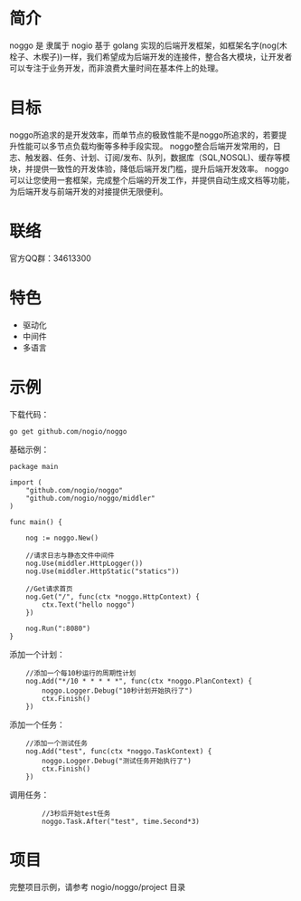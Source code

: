 # 简介

noggo 是 隶属于 nogio 基于 golang 实现的后端开发框架，如框架名字(nog(木栓子、木楔子))一样，我们希望成为后端开发的连接件，整合各大模块，让开发者可以专注于业务开发，而非浪费大量时间在基本件上的处理。

# 目标

noggo所追求的是开发效率，而单节点的极致性能不是noggo所追求的，若要提升性能可以多节点负载均衡等多种手段实现。
noggo整合后端开发常用的，日志、触发器、任务、计划、订阅/发布、队列，数据库（SQL,NOSQL)、缓存等模块，并提供一致性的开发体验，降低后端开发门槛，提升后端开发效率。
noggo可以让您使用一套框架，完成整个后端的开发工作，并提供自动生成文档等功能，为后端开发与前端开发的对接提供无限便利。


# 联络

官方QQ群：34613300

# 特色

*   驱动化
*   中间件
*   多语言



# 示例

下载代码：

```
go get github.com/nogio/noggo
```

基础示例：

```golang
package main

import (
	"github.com/nogio/noggo"
	"github.com/nogio/noggo/middler"
)

func main() {

	nog := noggo.New()

	//请求日志与静态文件中间件
	nog.Use(middler.HttpLogger())
	nog.Use(middler.HttpStatic("statics"))

	//Get请求首页
	nog.Get("/", func(ctx *noggo.HttpContext) {
		ctx.Text("hello noggo")
	})

	nog.Run(":8080")
}
```

添加一个计划：

```
	//添加一个每10秒运行的周期性计划
	nog.Add("*/10 * * * * *", func(ctx *noggo.PlanContext) {
		noggo.Logger.Debug("10秒计划开始执行了")
		ctx.Finish()
	})
```

添加一个任务：

```
	//添加一个测试任务
	nog.Add("test", func(ctx *noggo.TaskContext) {
		noggo.Logger.Debug("测试任务开始执行了")
		ctx.Finish()
	})
```

调用任务：

```
		//3秒后开始test任务
		noggo.Task.After("test", time.Second*3)
```



# 项目
完整项目示例，请参考 nogio/noggo/project 目录

